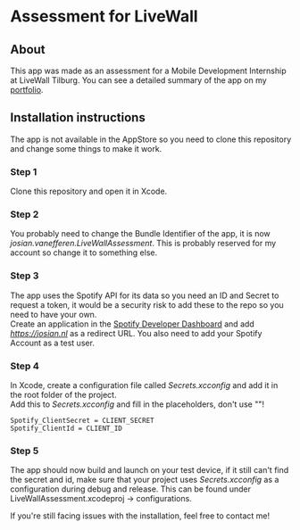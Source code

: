 # Assessment for LiveWall
## About
This app was made as an assessment for a Mobile Development Internship at LiveWall Tilburg.
You can see a detailed summary of the app on my [portfolio](https://josian.nl).

## Installation instructions 
The app is not available in the AppStore so you need to clone this repository and change some things to make it work.

### Step 1
Clone this repository and open it in Xcode.

### Step 2
You probably need to change the Bundle Identifier of the app, it is now *josian.vanefferen.LiveWallAssessment*. This is probably reserved for my account so change it to something else.

### Step 3
The app uses the Spotify API for its data so you need an ID and Secret to request a token, it would be a security risk to add these to the repo so you need to have your own.  
Create an application in the [Spotify Developer Dashboard](https://developer.spotify.com/dashboard) and add *https://josian.nl* as a redirect URL. You also need to add your Spotify Account as a test user.

### Step 4
In Xcode, create a configuration file called *Secrets.xcconfig* and add it in the root folder of the project.  
Add this to *Secrets.xcconfig* and fill in the placeholders, don't use ""!
```
Spotify_ClientSecret = CLIENT_SECRET
Spotify_ClientId = CLIENT_ID
```

### Step 5
The app should now build and launch on your test device, if it still can't find the secret and id, make sure that your project uses *Secrets.xcconfig* as a configuration during debug and release. This can be found under LiveWallAssessment.xcodeproj -> configurations.  



If you're still facing issues with the installation, feel free to contact me!
